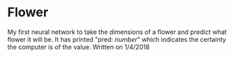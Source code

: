 # Flower
My first neural network to take the dimensions of a flower and predict what flower it will be.
It has printed "pred: *number*" which indicates the certainty the computer is of the value. 
Written on 1/4/2018
